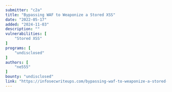 ```yaml
---
submitter: "c2a"
title: "Bypassing WAF to Weaponize a Stored XSS"
date: "2022-05-17"
added: "2024-11-03"
description: ""
vulnerabilities: [
    "Stored XSS"
]
programs: [
    "undisclosed"
]
authors: [
    "ne555"
]
bounty: "undisclosed"
link: "https://infosecwriteups.com/bypassing-waf-to-weaponize-a-stored-xss-ff9963c421ee"
---
```




